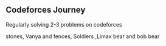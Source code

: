 ## Codeforces Journey
Regularly solving 2-3 problems on codeforces 



stones, Vanya and fences, Soldiers ,Limax bear and bob bear 
